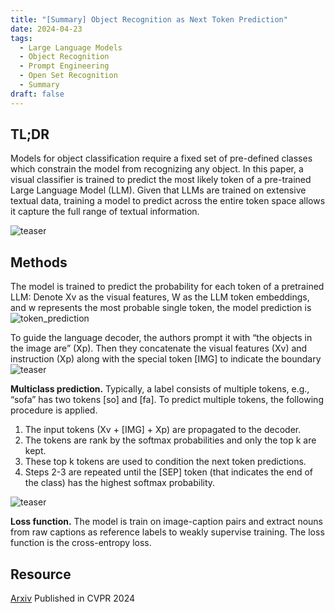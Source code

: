 ```yaml
---
title: "[Summary] Object Recognition as Next Token Prediction"
date: 2024-04-23
tags:
  - Large Language Models
  - Object Recognition
  - Prompt Engineering
  - Open Set Recognition
  - Summary
draft: false 
---
```


## TL;DR
Models for object classification require a fixed set of pre-defined classes which constrain the model from recognizing any object. In this paper, a visual classifier is trained to predict the most likely token of a pre-trained Large Language Model (LLM). 
Given that LLMs are trained on extensive textual data, training a model to predict across the entire token space allows it capture the full range of textual information.

![teaser](/posts/20240322_object_recognition_as_next_token_prediction/teaser.png)


## Methods
The model is trained to predict the probability for each token of a pretrained LLM:
Denote Xv as the visual features, W as the LLM token embeddings, and w represents the most probable single token, the model prediction is
![token_prediction](/posts/20240322_object_recognition_as_next_token_prediction/token_prediction.png)

To guide the language decoder, the authors prompt it with “the objects in the image are” (Xp). 
Then they concatenate the visual features (Xv) and instruction (Xp) along with the special token [IMG] to indicate the boundary 
![teaser](/posts/20240322_object_recognition_as_next_token_prediction/decoder_tokens.png)


**Multiclass prediction.**
Typically, a label consists of multiple tokens, e.g., “sofa” has two tokens [so] and [fa]. 
To predict multiple tokens, the following procedure is applied.
1. The input tokens (Xv + [IMG] + Xp) are propagated to the decoder.
2. The tokens are rank by the softmax probabilities and only the top k are kept.
3. These top k tokens are used to condition the next token predictions.
4. Steps 2-3 are repeated until the [SEP] token (that indicates the end of the class) has the highest softmax probability.

![teaser](/posts/220240322_object_recognition_as_next_token_prediction/multiclass_sampling.png)

**Loss function.** The model is train on image-caption pairs and extract nouns from raw captions as reference labels to weakly supervise training. The loss function is the cross-entropy loss.


## Resource
[Arxiv](https://arxiv.org/pdf/2312.02142) Published in CVPR 2024

